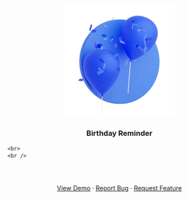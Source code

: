  <br />
<p align="center">
  <a href="https://www.youtube.com/channel/UCX7oe66V8zyFpAJyMfPL9VA">
    <img width="250px" src="https://github.com/xiaowuc2/xiaowuc2/blob/master/source/qxr/bb.gif" alt="Logo">
  </a>

  <h3 align="center">Birthday Reminder</h3>

  <p align="center">
   
    <br>
    <br />
  </p>
</p>



<h3 align="center"></h3>

  <p align="center">
    <br>
    <br/>
    <a href="https://youtu.be/qHloV2ZCo4s">View Demo</a>
    ·
    <a href="https://github.com/qxresearch/qxresearch-event-1/issues">Report Bug</a>
    ·
    <a href="https://github.com/qxresearch/qxresearch-event-1/issues">Request Feature</a>
    <br>
    <br />
  </p>
</p>
